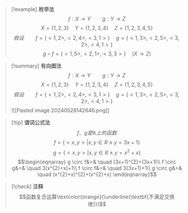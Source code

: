 >[!example] **枚举法**
>$$f:X \rightarrow Y \qquad g: Y \rightarrow Z$$
>$$X=\{1,2,3\} \quad Y=\{1,2,3,4\} \quad Z=\{1,2,3,4,5\}$$
>$$假设\qquad f=\{<1,2>,<2,4>,<3,1>\}\quad g=\{<1,3>,<2,5>,<3,2>,<4,1>\}$$
>$$g \circ f =\{<1,5>,<2,1>,<3,3>\}\quad(X \rightarrow Z)$$

>[!summary] **有向图法**
>$$f:X \rightarrow Y \qquad g: Y \rightarrow Z$$
>$$X=\{1,2,3\} \quad Y=\{1,2,3,4\} \quad Z=\{1,2,3,4,5\}$$
>$$假设\qquad f=\{<1,2>,<2,4>,<3,1>\}\quad g=\{<1,3>,<2,5>,<3,2>,<4,1>\}$$
>![[Pasted image 20240528142646.png]]

>[!tip] **谓词公式法**
>$$f、g是\mathbb{R}上的函数$$
>$$f=\{<x,y>|x,y \in R \wedge y =3x+1\}$$
>$$g=\{<x,y>|x,y \in R \wedge y =x^{2}+x\}$$
>$$\begin{eqnarray}
>g \circ f&=& \quad (3x+1)^{2}+(3x+1)\\
>f \circ g&=& \quad 3(x^{2}+x)+1\\
>f \circ f&=& \quad 3(3x+1)+1\\
>g \circ g&=& \quad (x^{2}+x)^{2}+(x^{2}+x)  
\end{eqnarray}$$

>[!check] **注释**
>$$函数复合运算\textcolor{orange}{\underline{\textbf{不满足交换律}}}$$